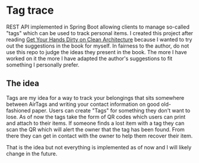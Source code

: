 # Tag trace

REST API implemented in Spring Boot allowing clients to manage so-called "tags" which can be used to track personal
items. I created this project after reading [Get Your Hands Dirty on Clean Architecture](https://reflectoring.io/book/)
because I wanted to try out the suggestions in the book for myself. In fairness to the author, do not use this repo to
judge the ideas they present in the book. The more I have worked on it the more I have adapted
the author's suggestions to fit something I personally prefer.

## The idea

Tags are my idea for a way to track your belongings that sits somewhere between AirTags and writing your contact
information on good old-fashioned paper. Users can create "Tags" for something they don't want to lose. As of now the
tags
take the form of QR codes which users can print and attach to their items. If someone finds a lost item with a tag they
can scan the QR
which will alert the owner that the tag has been found. From there they can get in contact with the owner to help them
recover their item.

That is the idea but not everything is implemented as of now and I will likely change in the future. 


